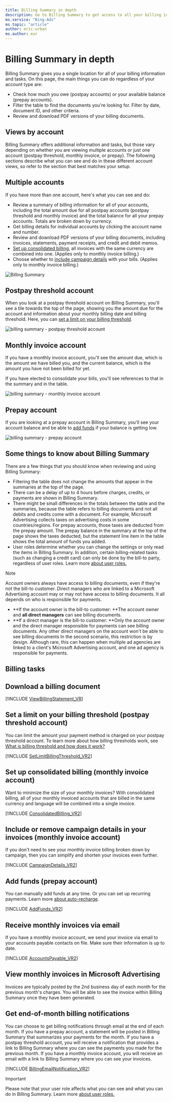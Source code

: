 ```yaml
---
title: Billing Summary in depth
description: Go to Billing Summary to get access to all your billing information and manage billing tasks, such as consolidating your bills, setting a limit on your billing threshold, and adding prepaid funds.
ms.service: "Bing-Ads"
ms.topic: "article"
author: eric-urban
ms.author: eur
---
```


# Billing Summary in depth

Billing Summary gives you a single location for all of your billing information and tasks. On this page, the main things you can do regardless of your account type are:
- Check how much you owe (postpay accounts) or your available balance (prepay accounts).
- Filter the table to find the documents you're looking for. Filter by date, document ID, and other criteria.
- Review and download PDF versions of your billing documents.

## Views by account

Billing Summary offers additional information and tasks, but those vary depending on whether you are viewing multiple accounts or just one account (postpay threshold, monthly invoice, or prepay). The following sections describe what you can see and do in these different account views, so refer to the section that best matches your setup.

## Multiple accounts
If you have more than one account, here's what you can see and do:

- Review a summary of billing information for all of your accounts, including the total amount due for all postpay accounts (postpay threshold and monthly invoice) and the total balance for all your prepay accounts. Totals are broken down by currency.
- Get billing details for individual accounts by clicking the account name and number.
- Review and download PDF versions of your billing documents, including invoices, statements, payment receipts, and credit and debit memos.
- [Set up consolidated billing](#consolidated), all invoices with the same currency are combined into one. (Applies only to monthly invoice billing.)
- Choose whether to [include campaign details](#campdetails) with your bills. (Applies only to monthly invoice billing.)

![Billing Summary](../images/BA_ScreenCap_BillingTab.png)
## Postpay threshold account
When you look at a postpay threshold account on Billing Summary, you'll see a tile towards the top of the page, showing you the amount due for the account and information about your monthly billing date and billing threshold. Here, you can [set a limit on your billing threshold](#limit).

![billing summary - postpay threshold account](../images/BA_ScreenCap_BillingTab_Postpay.png)
## Monthly invoice account
If you have a monthly invoice account, you'll see the amount due, which is the amount we have billed you, and the current balance, which is the amount you have not been billed for yet.

If you have elected to consolidate your bills, you'll see references to that in the summary and in the table.

![billing summary - monthly invoice account](../images/BA_ScreenCap_BillingTab_Invoice.png)
## Prepay account
If you are looking at a prepay account in Billing Summary, you'll see your account balance and be able to [add funds](#addfunds) if your balance is getting low.

![billing summary - prepay account](../images/BA_ScreenCap_BillingTab_Prepay.png)

## Some things to know about Billing Summary

There are a few things that you should know when reviewing and using Billing Summary:

- Filtering the table does not change the amounts that appear in the summaries at the top of the page.
- There can be a delay of up to 4 hours before charges, credits, or payments are shown in Billing Summary.
- There might be small differences in the totals between the table and the summaries, because the table refers to billing documents and not all debits and credits come with a document. For example, Microsoft Advertising collects taxes on advertising costs in some countries/regions. For prepay accounts, those taxes are deducted from the prepay amount. The prepay balance in the summary at the top of the page shows the taxes deducted, but the statement line item in the table shows the total amount of funds you added.
- User roles determine whether you can change the settings or only read the items in Billing Summary. In addition, certain billing-related tasks (such as changing a credit card) can only be done by the bill-to party, regardless of user roles. Learn more [about user roles.](./hlp_BA_CONC_SSUserRoles.md)

> [!NOTE]
> Account owners always have access to billing documents, even if they're not the bill-to customer. Direct managers who are linked to a Microsoft Advertising account may or may not have access to billing documents. It all depends on who is responsible for payments.
> 
> - **If the account owner is the bill-to customer: **The account owner and **all direct managers** can see billing documents.
> - **If a direct manager is the bill-to customer: **Only the account owner and the direct manager responsible for payments can see billing documents. Any other direct managers on the account won't be able to see billing documents
> In the second scenario, this restriction is by design. Although rare, this can happen when multiple ad agencies are linked to a client's Microsoft Advertising account, and one ad agency is responsible for payments.

## Billing tasks

## Download a billing document
[!INCLUDE [ViewBillingStatement_VR](./includes/ViewBillingStatement_VR.md)]
## Set a limit on your billing threshold (postpay threshold account)
You can limit the amount your payment method is charged on your postpay threshold account. To learn more about how billing thresholds work, see [What is billing threshold and how does it work?](./hlp_BA_CONC_BillingThreshold.md)

[!INCLUDE [SetLimitBillingThreshold_VR2](./includes/SetLimitBillingThreshold_VR2.md)]
## Set up consolidated billing (monthly invoice account)
Want to minimize the size of your monthly invoices? With consolidated billing, all of your monthly invoiced accounts that are billed in the same currency and language will be combined into a single invoice.

[!INCLUDE [ConsolidatedBilling_VR2](./includes/ConsolidatedBilling_VR2.md)]
## Include or remove campaign details in your invoices (monthly invoice account)
If you don't need to see your monthly invoice billing broken down by campaign, then you can simplify and shorten your invoices even further.

[!INCLUDE [CampaignDetails_VR2](./includes/CampaignDetails_VR2.md)]
## Add funds (prepay account)
You can manually add funds at any time. Or you can set up recurring payments. Learn more [about auto-recharge](./hlp_BA_PROC_AutoRecharge.md).

[!INCLUDE [AddFunds_VR2](./includes/AddFunds_VR2.md)]
## Receive monthly invoices via email
If you have a monthly invoice account, we send your invoice via email to your accounts payable contacts on file. Make sure their information is up to date.

[!INCLUDE [AccountsPayable_VR2](./includes/AccountsPayable_VR2.md)]
## View monthly invoices in Microsoft Advertising
Invoices are typically posted by the 2nd business day of each month for the previous month's charges. You will be able to see the invoice within Billing Summary once they have been generated.

## Get end-of-month billing notifications
You can choose to get billing notifications through email at the end of each month. If you have a prepay account, a statement will be posted in Billing Summary that summarizes your payments for the month. If you have a postpay threshold account, you will receive a notification that provides a link to Billing Summary where you can see the payments you made for the previous month. If you have a monthly invoice account, you will receive an email with a link to Billing Summary where you can see your invoices.

[!INCLUDE [BillingEmailNotification_VR2](./includes/BillingEmailNotification_VR2.md)]

> [!IMPORTANT]
> Please note that your user role affects what you can see and what you can do in Billing Summary. Learn more [about user roles.](./hlp_BA_CONC_SSUserRoles.md)


